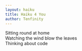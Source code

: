 ```yaml
---
layout: haiku
title: Haiku 4 You
author: Tenfinity
---
```


Sitting round at home<br>
Watching the wind blow the leaves<br>
Thinking about code<br>